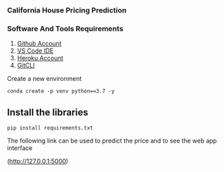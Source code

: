 ### California House Pricing Prediction

### Software And Tools Requirements

1. [Github Account](https://github.com)
2. [VS Code IDE](https://code.visualstudio.com/)
3. [Heroku Account](https://heroku.com)
4. [GitCLI](https://git-scm.com/book/en/v2/Getting-Started-The-Command-Line)

Create a new environment
```
conda create -p venv python==3.7 -y
```

## Install the libraries
```
pip install requirements.txt
```
The following link can be used to predict the price and to see the web app interface

(http://127.0.0.1:5000)
